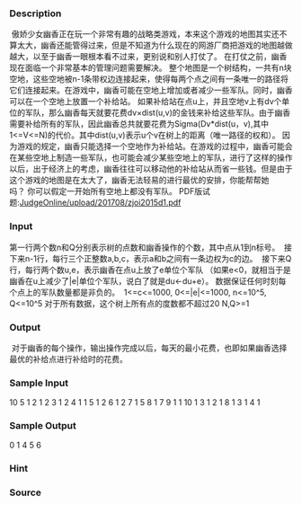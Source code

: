 
### Description
 傲娇少女幽香正在玩一个非常有趣的战略类游戏，本来这个游戏的地图其实还不算太大，幽香还能管得过来，但是不知道为什么现在的网游厂商把游戏的地图越做越大，以至于幽香一眼根本看不过来，更别说和别人打仗了。 在打仗之前，幽香现在面临一个非常基本的管理问题需要解决。 整个地图是一个树结构，一共有n块空地，这些空地被n-1条带权边连接起来，使得每两个点之间有一条唯一的路径将它们连接起来。在游戏中，幽香可能在空地上增加或者减少一些军队。同时，幽香可以在一个空地上放置一个补给站。 如果补给站在点u上，并且空地v上有dv个单位的军队，那么幽香每天就要花费dv×dist(u,v)的金钱来补给这些军队。由于幽香需要补给所有的军队，因此幽香总共就要花费为Sigma(Dv*dist(u，v),其中1<=V<=N)的代价。其中dist(u,v)表示u个v在树上的距离（唯一路径的权和）。 因为游戏的规定，幽香只能选择一个空地作为补给站。在游戏的过程中，幽香可能会在某些空地上制造一些军队，也可能会减少某些空地上的军队，进行了这样的操作以后，出于经济上的考虑，幽香往往可以移动他的补给站从而省一些钱。但是由于这个游戏的地图是在太大了，幽香无法轻易的进行最优的安排，你能帮帮她吗？ 你可以假定一开始所有空地上都没有军队。
PDF版试题:[JudgeOnline/upload/201708/zjoi2015d1.pdf](/JudgeOnline/upload/201708/zjoi2015d1.pdf)
### Input

第一行两个数n和Q分别表示树的点数和幽香操作的个数，其中点从1到n标号。 
接下来n-1行，每行三个正整数a,b,c，表示a和b之间有一条边权为c的边。 
接下来Q行，每行两个数u,e，表示幽香在点u上放了e单位个军队
（如果e<0，就相当于是幽香在u上减少了|e|单位个军队，说白了就是du←du+e）。
数据保证任何时刻每个点上的军队数量都是非负的。 
1<=c<=1000, 0<=|e|<=1000, n<=10^5, Q<=10^5
对于所有数据，这个树上所有点的度数都不超过20
N,Q>=1




### Output
 对于幽香的每个操作，输出操作完成以后，每天的最小花费，也即如果幽香选择最优的补给点进行补给时的花费。 
### Sample Input
10 5
1 2 1
2 3 1
2 4 1
1 5 1
2 6 1
2 7 1 
5 8 1
7 9 1
1 10 1
3 1
2 1
8 1
3 1
4 1
### Sample Output
0
1
4
5
6
### Hint



### Source
